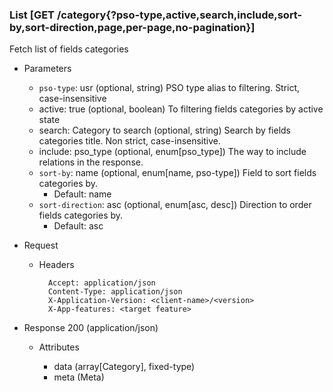 ### List [GET /category{?pso-type,active,search,include,sort-by,sort-direction,page,per-page,no-pagination}]

Fetch list of fields categories

+ Parameters
    + `pso-type`: usr (optional, string) 
        PSO type alias to filtering. Strict, case-insensitive
    + active: true (optional, boolean)
        To filtering fields categories by active state 
    + search: Category to search (optional, string) 
        Search by fields categories title. Non strict, case-insensitive.
    + include: pso_type (optional, enum[pso_type])
        The way to include relations in the response.
    + `sort-by`: name (optional, enum[name, pso-type])
        Field to sort fields categories by.
        + Default: name
    + `sort-direction`: asc (optional, enum[asc, desc]) 
        Direction to order fields categories by.
        + Default: asc
    <!-- include(../pagination_parameters.md) -->

+ Request
    + Headers

            Accept: application/json
            Content-Type: application/json
            X-Application-Version: <client-name>/<version>
            X-App-features: <target feature>

+ Response 200 (application/json)

    + Attributes

        + data (array[Category], fixed-type)
        + meta (Meta)

<!-- include(../error_responses.md) -->
